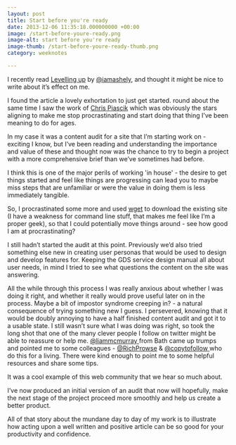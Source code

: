 ```yaml
---
layout: post
title: Start before you're ready
date: 2013-12-06 11:35:18.000000000 +00:00
image: /start-before-youre-ready.png
image-alt: start before you're ready
image-thumb: /start-before-youre-ready-thumb.png
category: weeknotes

---
```


<p>I recently read <a href="http://24ways.org/2013/levelling-up/">Levelling up</a> by <a href="https://twitter.com/iamashley">@iamashely</a>, and thought it might be nice to write about it&#8217;s effect on me.</p>

<p>I found the article a lovely exhortation to just get started. round about the same time I saw the work of <a href="http://www.flickr.com/photos/chrispiascik/7981177508/">Chris Piascik</a> which was obviously the stars aligning to make me stop procrastinating and start doing that thing I&#8217;ve been meaning to do for ages.</p>

<p>In my case it was a content audit for a site that I&#8217;m starting work on - exciting I know, but I&#8217;ve been reading and understanding the importance and value of these and thought now was the chance to try to begin a project with a more comprehensive brief than we&#8217;ve sometimes had before. </p>

<p>I think this is one of the major perils of working 'in house' - the desire to get things started and feel like things are progressing can lead you to maybe miss steps that are unfamiliar or were the value in doing them is less immediately tangible.</p>

<p>So, I procrastinated some more and used <a href="http://en.wikipedia.org/wiki/Wget">wget</a> to download the existing site (I have a weakness for command line stuff, that makes me feel like I&#8217;m a proper geek), so that I could potentially move things around - see how good I am at procrastinating? </p>

<p>I still hadn&#8217;t started the audit at this point. Previously we&#8217;d also tried something else new in creating user personas that would be used to design and develop features for. Keeping the GDS service design manual all about user needs, in mind I tried to see what questions the content on the site was answering.</p>

<p>All the while through this process I was really anxious about whether I was doing it right, and whether it really would prove useful later on in the process. Maybe a bit of impostor syndrome creeping in? - a natural consequence of trying something new I guess. I persevered, knowing that it would be doubly annoying to have a half finished content audit and got it to a usable state. I still wasn&#8217;t sure what I was doing was right, so took the long shot that one of the many clever people I follow on twitter might be able to reassure or help me. <a href="https://twitter.com/liammcmurray">@liammcmurray </a>from Bath came up trumps and pointed me to some colleagues - <a href="https://twitter.com/RichProwse">@RichProwse</a> &amp; <a href="https://twitter.com/copytofollow">@copytofollow </a>who do this for a living. There were kind enough to point me to some helpful resources and share some tips.</p>

<p>It was a cool example of this web community that we hear so much about.</p>

<p>I&#8217;ve now produced an initial version of an audit that now will hopefully, make the next stage of the project proceed more smoothly and help us create a better product.</p>

<p>All of that story about the mundane day to day of my work is to illustrate how acting upon a well written and positive article can be so good for your productivity and confidence.</p>
